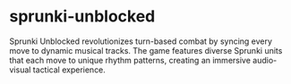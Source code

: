 # sprunki-unblocked
Sprunki Unblocked revolutionizes turn-based combat by syncing every move to dynamic musical tracks. The game features diverse Sprunki units that each move to unique rhythm patterns, creating an immersive audio-visual tactical experience.
